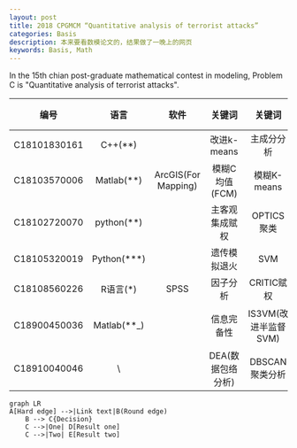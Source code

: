 ```yaml
---
layout: post
title: 2018 CPGMCM “Quantitative analysis of terrorist attacks”
categories: Basis
description: 本来要看数模论文的，结果做了一晚上的网页
keywords: Basis, Math
---
```


In the 15th chian post-graduate mathematical contest in modeling, Problem C is "Quantitative analysis of terrorist attacks". 

| 编号 | 语言 | 软件 | 关键词 | 关键词 | 关键词 | 关键词| 关键词 |
| :----: | :----: | :----: | :----: | :----: | :----: | :----: | :----: |
| C18101830161 | C++(**) |  | 改进k-means | 主成分分析 | 逻辑回归 |灰色预测||
| C18103570006 | Matlab(**) | ArcGIS(For Mapping) | 模糊C均值(FCM)    | 模糊K-means          |     Fuzzy-C     |        距离测度         |            |
| C18102720070 | python(**) |  | 主客观集成赋权 | OPTICS聚类 | XGBoost集成学习 |lightgbm-Multi logistic|ARMA模型|
| C18105320019 | Python(***) |  | 遗传模拟退火 | SVM | 贝叶斯网络 |FCM聚类||
| C18108560226 | R语言(*) | SPSS | 因子分析 | CRITIC赋权 | person相关系数 |IPSO-SVM||
| C18900450036 | Matlab(**_) |                     | 信息完备性        | IS3VM(改进半监督SVM) |   类平均算法    |RBF时间序列模型|离群点检测|
| C18910040046 | \ |  | DEA(数据包络分析) | DBSCAN聚类分析 | 灰度关联度分析 |||

```mermaid
graph LR
A[Hard edge] -->|Link text|B(Round edge)
    B --> C{Decision}
    C -->|One| D[Result one]
    C -->|Two| E[Result two]
```